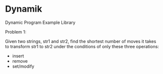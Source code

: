 # Dynamik
Dynamic Program Example Library

Problem 1:

Given two strings, str1 and str2, find the shortest number of moves it takes to transform str1 to str2 under the conditions of only these three operations:
- insert
- remove
- set/modify
